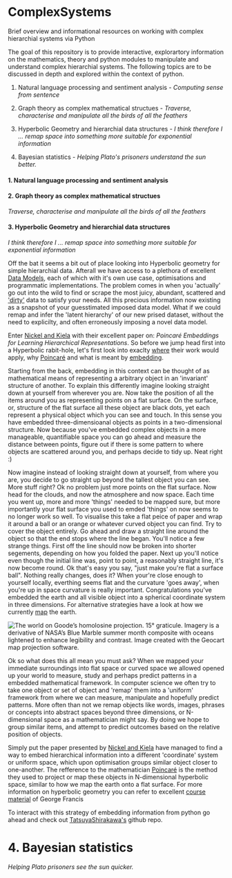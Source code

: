 # ComplexSystems
Brief overview and informational resources on working with complex hierarchial systems via Python

The goal of this repository is to provide interactive, explorartory information on the mathematics, theory and python modules to manipulate and understand complex hierarchial systems.
The following topics are to be discussed in depth and explored within the context of python.

1. Natural language processing and sentiment analysis - *Computing sense from sentence*

2. Graph theory as complex mathematical structues -
*Traverse, characterise and manipulate all the birds of all the feathers*
3. Hyperbolic Geometry and hierarchial data structures -
*I think therefore I ... remap space into something more suitable for exponential information*
4. Bayesian statistics - *Helping Plato's prisoners understand the sun better.*

#### 1. Natural language processing and sentiment analysis


#### 2. Graph theory as complex mathematical structues
*Traverse, characterise and manipulate all the birds of all the feathers*


#### 3. Hyperbolic Geometry and hierarchial data structures
*I think therefore I ... remap space into something more suitable for exponential information*

Off the bat it seems a bit out of place looking into Hyperbolic geometry for simple hierarchial data. Afterall we have access to a plethora of excellent [Data Models](https://en.wikipedia.org/wiki/Data_model), each of which with it's own use case, optimisations and programmatic implementations. The problem comes in when you 'actually' go out into the wild to find or scrape the most juicy, abundant, scattered and ['dirty'](https://www.forbes.com/sites/gilpress/2016/03/23/data-preparation-most-time-consuming-least-enjoyable-data-science-task-survey-says/#394af0756f63) data to satisfy your needs. All this precious information now existing as a snapshot of your guesstimated imposed data model. What if we could remap and infer the 'latent hierarchy' of our new prised dataset, without the need to explicilty, and often erroneously imposing a novel data model.

Enter [Nickel and Kiela](https://arxiv.org/pdf/1705.08039.pdf) with their excellent paper on: *Poincaré Embeddings for Learning Hierarchical Representations*. So before we jump head first into a Hyperbolic rabit-hole, let's first look into exaclty [where](https://en.wikipedia.org/wiki/Feature_learning) their work would apply, why [Poincaré](https://en.wikipedia.org/wiki/Poincar%C3%A9_disk_model) and what is meant by [embedding](https://en.wikipedia.org/wiki/Embedding).

Starting from the back, embedding in this context can be thought of as mathematical means of representing a arbitrary object in an 'invariant' structure of another. To explain this differently imagine looking straight down at yourself from wherever you are. Now take the position of all the items around you as representing points on a flat surface. On the surface, or, structure of the flat surface all these object are black dots, yet each represent a physical object which you can see and touch. In this sense you have embedded three-dimensioanal objects as points in a two-dimensional structure. Now because you've embedded complex objects in a more manageable, quantifiable space you can go ahead and measure the distance between points, figure out if there is some pattern to where objects are scattered around you, and perhaps decide to tidy up. Neat right :)

Now imagine instead of looking straight down at yourself, from where you are, you decide to go straight up beyond the tallest object you can see. More stuff right? Ok no problem just more points on the flat surface. Now head for the clouds, and now the atmosphere and now space. Each time you went up, more and more 'things' needed to be mapped sure, but more importantly your flat surface you used to emded 'things' on now seems to no longer work so well. To visualise this take a flat peice of paper and wrap it around a ball or an orange or whatever curved object you can find. Try to cover the object entirely. Go ahead and draw a straight line around the object so that the end stops where the line began. You'll notice a few strange things. First off the line should now be broken into shorter segements, depending on how you folded the paper. Next up you'll notice even though the initial line was, point to point, a reasonably straight line, it's now become round. Ok that's easy you say, "just make you're flat a surface ball". Nothing really changes, does it? When your're close enough to yourself locally, everthing seems flat and the curvature 'goes away', when you're up in space curvature is really important. Congratulations you've embedded the earth and all visible object into a spherical coordinate system in three dimensions. For alternative strategies have a look at how we currently [map](https://en.wikipedia.org/wiki/Map_projection) the earth.


![The world on Goode’s homolosine projection. 15° graticule. Imagery is a derivative of NASA’s Blue Marble summer month composite with oceans lightened to enhance legibility and contrast. Image created with the Geocart map projection software.](https://upload.wikimedia.org/wikipedia/commons/f/f2/Goode_homolosine_projection_SW.jpg "Logo Title Text 1")


Ok so what does this all mean you must ask? When we mapped your immediate surroundings into flat space or curved space we allowed opened up your world to measure, study and perhaps predict patterns in a embedded mathematical framework. In computer science we often try to take one object or set of object and 'remap' them into a 'uniform' framework from where we can measure, manipulate and hopefully predict patterns. More often than not we remap objects like words, images, phrases or concepts into abstract spaces beyond three dimensions, or N-dimensional space as a mathematician might say. By doing we hope to group similar items, and attempt to predict outcomes based on the relative position of objects.

Simply put the paper presented by [Nickel and Kiela](https://arxiv.org/pdf/1705.08039.pdf) have managed to find a way to embed hierarchical information into a different 'coordinate' system or uniform space, which upon optimisation groups similar object closer to one-another. The refference to the mathematician [Poincaré](https://en.wikipedia.org/wiki/Poincar%C3%A9_disk_model) is the method they used to project or map these objects in N-dimensional hyperbolic space, similar to how we map the earth onto a flat surface. For more information on hyperbolic geometry you can refer to excellent [course material](http://torus.math.uiuc.edu/jms/m302/02Sp/handouts/) of George Francis

To interact with this strategy of embedding information from python go ahead and check out [TatsuyaShirakawa's](https://github.com/TatsuyaShirakawa/poincare-embedding) github repo.

# 4. Bayesian statistics
*Helping Plato prisoners see the sun quicker.*
